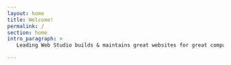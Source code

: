 ```yaml
---
layout: home
title: Welcome!
permalink: /
section: home
intro_paragraph: >
   Leading Web Studio builds & maintains great websites for great companies.

---
```

